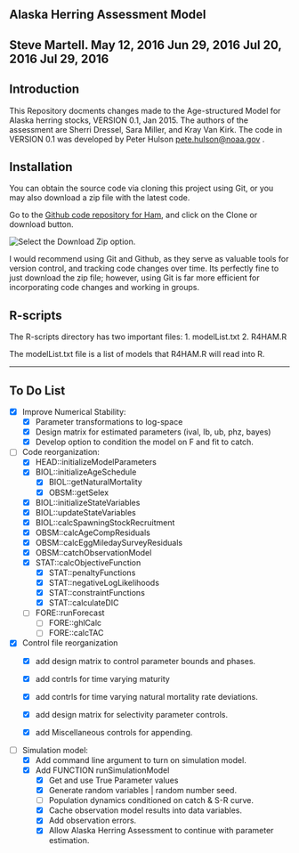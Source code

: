 ## Alaska Herring Assessment Model
Steve Martell.
May 12, 2016
Jun 29, 2016
Jul 20, 2016
Jul 29, 2016
----

## Introduction
This Repository docments changes made to the Age-structured Model for Alaska herring stocks, VERSION 0.1, Jan 2015.  The authors of the assessment are Sherri Dressel, Sara Miller, and Kray Van Kirk.  The code in VERSION 0.1 was developed by Peter Hulson <pete.hulson@noaa.gov> .

## Installation
You can obtain the source code via cloning this project using Git, or you may also download a zip file with the latest code. 


Go to the [Github code repository for Ham](https://github.com/seastateinc/AlaskaHerring), and click on the Clone or download button.

![Select the Download Zip option.](https://github.com/seastateinc/AlaskaHerring/blob/develop/docs/CloneZip.png)

I would recommend using Git and Github, as they serve as valuable tools for version control, and tracking code changes over time.  Its perfectly fine to just download the zip file; however, using Git is far more efficient for incorporating code changes and working in groups.

## R-scripts
The R-scripts directory has two important files:
	1. modelList.txt
	2. R4HAM.R

The modelList.txt file is a list of models that R4HAM.R will read into R.


----

## To Do List

- [x] Improve Numerical Stability:
	- [x] Parameter transformations to log-space
	- [x] Design matrix for estimated parameters (ival, lb, ub, phz, bayes)
	- [x] Develop option to condition the model on F and fit to catch.

- [ ] Code reorganization:
	- [x] HEAD::initializeModelParameters
	- [x] BIOL::initializeAgeSchedule
		- [x] BIOL::getNaturalMortality
		- [x] OBSM::getSelex
	- [x] BIOL::initializeStateVariables
	- [x] BIOL::updateStateVariables
	- [x] BIOL::calcSpawningStockRecruitment
	- [x] OBSM::calcAgeCompResiduals
	- [x] OBSM::calcEggMiledaySurveyResiduals
	- [x] OBSM::catchObservationModel
	- [x] STAT::calcObjectiveFunction
		- [x] STAT::penaltyFunctions
		- [x] STAT::negativeLogLikelihoods
		- [x] STAT::constraintFunctions
		- [x] STAT::calculateDIC
	- [ ] FORE::runForecast
		- [ ] FORE::ghlCalc
		- [ ] FORE::calcTAC

- [x] Control file reorganization
	- [x] add design matrix to control parameter bounds and phases. 
	- [x] add contrls for time varying maturity
	- [x] add contrls for time varying natural mortality rate deviations.
	- [x] add design matrix for selectivity parameter controls.
	- [x] add Miscellaneous controls for appending.


- [ ] Simulation model:
	- [x] Add command line argument to turn on simulation model.
	- [x] Add FUNCTION runSimulationModel
		- [x] Get and use True Parameter values
		- [x] Generate random variables | random number seed.
		- [ ] Population dynamics conditioned on catch & S-R curve.
		- [x] Cache observation model results into data variables.
		- [x] Add observation errors.
		- [x] Allow Alaska Herring Assessment to continue with parameter estimation.